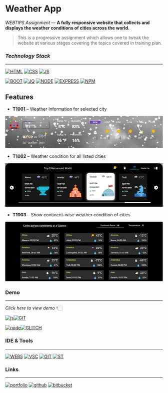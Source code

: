 # Weather App   

_WEBTIPS Assignment_  —  **A fully responsive website that collects and displays the weather conditions of cities across the world.**

>    This is a progressive assignment which allows one to tweak the website
    at various stages covering the topics covered in training plan.
### _Technology Stack_
---

[![HTML](https://img.shields.io/badge/HTML5-E34F26?style=for-the-badge&logo=html5&logoColor=white)]() [![CSS](https://img.shields.io/badge/CSS3-1572B6?style=for-the-badge&logo=css3&logoColor=white)]() [![JS](https://img.shields.io/badge/JavaScript-F7DF1E?style=for-the-badge&logo=javascript&logoColor=black)]() 

[![BOOT](https://img.shields.io/badge/Bootstrap-563D7C?style=for-the-badge&logo=bootstrap&logoColor=white)]() [![JQ](https://img.shields.io/badge/jQuery-0769AD?style=for-the-badge&logo=jquery&logoColor=white)]() [![NODE](https://img.shields.io/badge/Node.js-43853D?style=for-the-badge&logo=node.js&logoColor=white)]() [![EXPRESS](https://img.shields.io/badge/Express.js-000000?style=for-the-badge&logo=express&logoColor=white)]() [![NPM](https://img.shields.io/badge/npm-CB3837?style=for-the-badge&logo=npm&logoColor=white
)]()

  
## Features


- **T1001** – Weather Information for selected city 

![Top Section](https://github.com/OSNaren/WeatherApp/blob/main/assets/img/SS1.png?raw=true)

- **T1002** – Weather condition for all listed cities 

![Middle Section](https://github.com/OSNaren/WeatherApp/blob/main/assets/img/SS2.png?raw=true)

- **T1003** – Show continent-wise weather condition of cities

![Bottom Section](https://github.com/OSNaren/WeatherApp/blob/main/assets/img/SS3.png?raw=true)

  
### Demo
---
*Click here to view demo* 👇🏻

[![js][js-shield]][js-url][![GIT](https://img.shields.io/badge/GitHub-100000?style=for-the-badge&logo=github&logoColor=white)]()

[![node][node-shield]][node-url][![GLITCH](https://img.shields.io/badge/Glitch-2800ff?style=for-the-badge&logo=glitch&logoColor=white)]()

[js-shield]: https://img.shields.io/badge/WeatherAPP-grey?style=for-the-badge&logo=javascript
[js-url]: https://osnaren.github.io/WeatherApp
[node-shield]: https://img.shields.io/badge/WeatherAPP-grey?style=for-the-badge&logo=node.js
[node-url]: https://deluxe-fuchsia-talon.glitch.me/


### IDE & Tools
---
[![WEBS](https://img.shields.io/badge/WebStorm-000000?style=for-the-badge&logo=WebStorm&logoColor=white)]() [![VSC](https://img.shields.io/badge/VS_Code-0078D4?style=for-the-badge&logo=visual%20studio%20code&logoColor=white)]() [![GIT](https://img.shields.io/badge/Git-F05032?style=for-the-badge&logo=git&logoColor=white
)]() [![ST](https://img.shields.io/badge/Sourcetree-%230170FE?style=for-the-badge
)]()

### Links
---
[![portfolio](https://img.shields.io/badge/my_portfolio-blue?style=for-the-badge&logo=ko-fi&logoColor=white)](https://osnaren.myportfolio.com/)  [![github](https://img.shields.io/badge/GitHub-100000?style=for-the-badge&logo=github&logoColor=white)](https://github.com/OSNaren/WeatherApp)           [![bitbucket](https://img.shields.io/badge/Bitbucket-330F63?style=for-the-badge&logo=bitbucket&logoColor=white)](https://bitbucket.org/osnaren/osnaren_webtips_assignments) 
